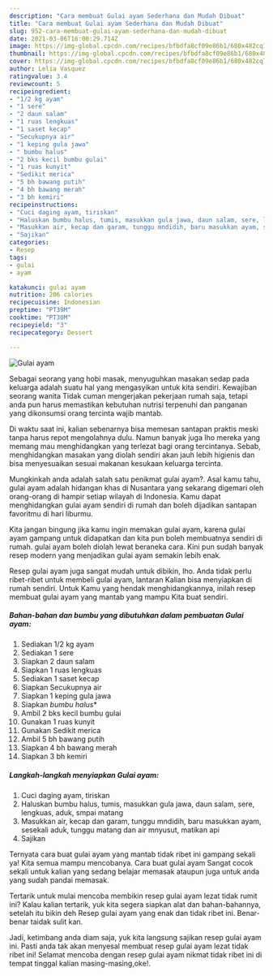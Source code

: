 ```yaml
---
description: "Cara membuat Gulai ayam Sederhana dan Mudah Dibuat"
title: "Cara membuat Gulai ayam Sederhana dan Mudah Dibuat"
slug: 952-cara-membuat-gulai-ayam-sederhana-dan-mudah-dibuat
date: 2021-03-06T16:00:29.714Z
image: https://img-global.cpcdn.com/recipes/bfbdfa8cf09e86b1/680x482cq70/gulai-ayam-foto-resep-utama.jpg
thumbnail: https://img-global.cpcdn.com/recipes/bfbdfa8cf09e86b1/680x482cq70/gulai-ayam-foto-resep-utama.jpg
cover: https://img-global.cpcdn.com/recipes/bfbdfa8cf09e86b1/680x482cq70/gulai-ayam-foto-resep-utama.jpg
author: Lelia Vasquez
ratingvalue: 3.4
reviewcount: 5
recipeingredient:
- "1/2 kg ayam"
- "1 sere"
- "2 daun salam"
- "1 ruas lengkuas"
- "1 saset kecap"
- "Secukupnya air"
- "1 keping gula jawa"
- " bumbu halus"
- "2 bks kecil bumbu gulai"
- "1 ruas kunyit"
- "Sedikit merica"
- "5 bh bawang putih"
- "4 bh bawang merah"
- "3 bh kemiri"
recipeinstructions:
- "Cuci daging ayam, tiriskan"
- "Haluskan bumbu halus, tumis, masukkan gula jawa, daun salam, sere, lengkuas, aduk, smpai matang"
- "Masukkan air, kecap dan garam, tunggu mndidih, baru masukkan ayam, sesekali aduk, tunggu matang dan air mnyusut, matikan api"
- "Sajikan"
categories:
- Resep
tags:
- gulai
- ayam

katakunci: gulai ayam 
nutrition: 206 calories
recipecuisine: Indonesian
preptime: "PT39M"
cooktime: "PT30M"
recipeyield: "3"
recipecategory: Dessert

---
```



![Gulai ayam](https://img-global.cpcdn.com/recipes/bfbdfa8cf09e86b1/680x482cq70/gulai-ayam-foto-resep-utama.jpg)

Sebagai seorang yang hobi masak, menyuguhkan masakan sedap pada keluarga adalah suatu hal yang mengasyikan untuk kita sendiri. Kewajiban seorang  wanita Tidak cuman mengerjakan pekerjaan rumah saja, tetapi anda pun harus memastikan kebutuhan nutrisi terpenuhi dan panganan yang dikonsumsi orang tercinta wajib mantab.

Di waktu  saat ini, kalian sebenarnya bisa memesan santapan praktis meski tanpa harus repot mengolahnya dulu. Namun banyak juga lho mereka yang memang mau menghidangkan yang terlezat bagi orang tercintanya. Sebab, menghidangkan masakan yang diolah sendiri akan jauh lebih higienis dan bisa menyesuaikan sesuai makanan kesukaan keluarga tercinta. 



Mungkinkah anda adalah salah satu penikmat gulai ayam?. Asal kamu tahu, gulai ayam adalah hidangan khas di Nusantara yang sekarang digemari oleh orang-orang di hampir setiap wilayah di Indonesia. Kamu dapat menghidangkan gulai ayam sendiri di rumah dan boleh dijadikan santapan favoritmu di hari liburmu.

Kita jangan bingung jika kamu ingin memakan gulai ayam, karena gulai ayam gampang untuk didapatkan dan kita pun boleh membuatnya sendiri di rumah. gulai ayam boleh diolah lewat beraneka cara. Kini pun sudah banyak resep modern yang menjadikan gulai ayam semakin lebih enak.

Resep gulai ayam juga sangat mudah untuk dibikin, lho. Anda tidak perlu ribet-ribet untuk membeli gulai ayam, lantaran Kalian bisa menyiapkan di rumah sendiri. Untuk Kamu yang hendak menghidangkannya, inilah resep membuat gulai ayam yang mantab yang mampu Kita buat sendiri.

<!--inarticleads1-->

##### Bahan-bahan dan bumbu yang dibutuhkan dalam pembuatan Gulai ayam:

1. Sediakan 1/2 kg ayam
1. Sediakan 1 sere
1. Siapkan 2 daun salam
1. Siapkan 1 ruas lengkuas
1. Sediakan 1 saset kecap
1. Siapkan Secukupnya air
1. Siapkan 1 keping gula jawa
1. Siapkan  *bumbu halus**
1. Ambil 2 bks kecil bumbu gulai
1. Gunakan 1 ruas kunyit
1. Gunakan Sedikit merica
1. Ambil 5 bh bawang putih
1. Siapkan 4 bh bawang merah
1. Siapkan 3 bh kemiri




<!--inarticleads2-->

##### Langkah-langkah menyiapkan Gulai ayam:

1. Cuci daging ayam, tiriskan
1. Haluskan bumbu halus, tumis, masukkan gula jawa, daun salam, sere, lengkuas, aduk, smpai matang
1. Masukkan air, kecap dan garam, tunggu mndidih, baru masukkan ayam, sesekali aduk, tunggu matang dan air mnyusut, matikan api
1. Sajikan




Ternyata cara buat gulai ayam yang mantab tidak ribet ini gampang sekali ya! Kita semua mampu mencobanya. Cara buat gulai ayam Sangat cocok sekali untuk kalian yang sedang belajar memasak ataupun juga untuk anda yang sudah pandai memasak.

Tertarik untuk mulai mencoba membikin resep gulai ayam lezat tidak rumit ini? Kalau kalian tertarik, yuk kita segera siapkan alat dan bahan-bahannya, setelah itu bikin deh Resep gulai ayam yang enak dan tidak ribet ini. Benar-benar taidak sulit kan. 

Jadi, ketimbang anda diam saja, yuk kita langsung sajikan resep gulai ayam ini. Pasti anda tak akan menyesal membuat resep gulai ayam lezat tidak ribet ini! Selamat mencoba dengan resep gulai ayam nikmat tidak ribet ini di tempat tinggal kalian masing-masing,oke!.

